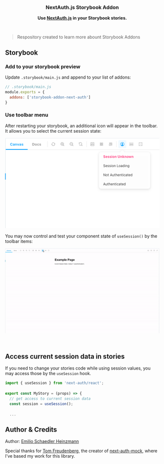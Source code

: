 <h3 align="center">NextAuth.js Storybook Addon</h3>
<p align="center">
  <strong>Use <a href="https://next-auth.js.org/">NextAuth.js</a>  in your Storybook stories.</strong>
</p>
<br>

> Respository created to learn more abount Storybook Addons

## Storybook


### Add to your storybook preview

Update `.storybook/main.js` and append to your list of addons:

```js
// .storybook/main.js
module.exports = {
  addons: ['storybook-addon-next-auth']
}
```

### Use toolbar menu

After restarting your storybook, an additional icon will appear in the toolbar. It allows you to select the current session state:

![ToolBar menu example](/docs/images/toolbar-menu.png)


You may now control and test your component state of `useSession()` by the toolbar items:

![Session control example](/docs/gifs/session-control.gif)

<br>

## Access current session data in stories

If you need to change your stories code while using session values, you may access those by the `useSession` hook.

```jsx
import { useSession } from 'next-auth/react';

export const MyStory = (props) => {
  // get access to current session data
  const session = useSession();

  ...
```

## Author & Credits

Author: [Emilio Schaedler Heinzmann](https://github.com/emiliosheinz)

Special thanks for [Tom Freudenberg](https://github.com/TomFreudenberg/), the creator of [next-auth-mock](https://github.com/TomFreudenberg/next-auth-mock), where I've based my work for this library.
